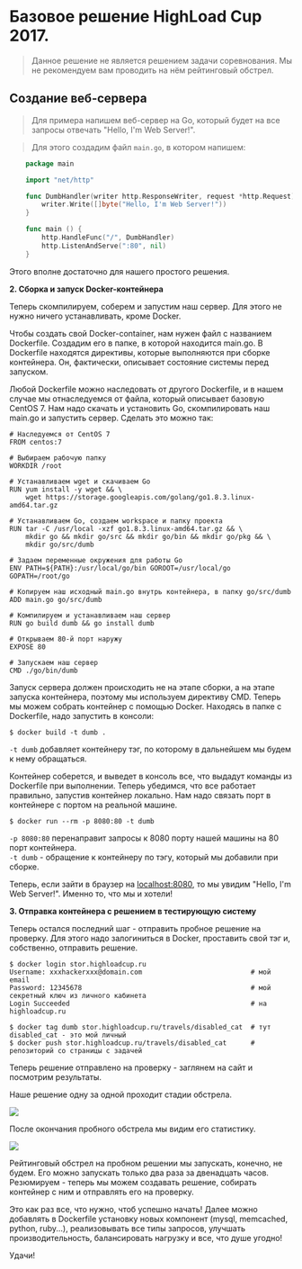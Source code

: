 Базовое решение HighLoad Cup 2017.
==================================

> Данное решение не является решением задачи соревнования. Мы не рекомендуем вам проводить на нём рейтинговый обстрел.

Создание веб-сервера
-----------------------

> Для примера напишем веб-сервер на Go, который будет на все запросы отвечать "Hello, I'm Web Server!".

> Для этого создадим файл `main.go`, в котором напишем:
```go
    package main

    import "net/http"

    func DumbHandler(writer http.ResponseWriter, request *http.Request) {
        writer.Write([]byte("Hello, I'm Web Server!"))
    }

    func main () {
        http.HandleFunc("/", DumbHandler)
        http.ListenAndServe(":80", nil)
    }
```

Этого вполне достаточно для нашего простого решения.

**2\. Сборка и запуск Docker-контейнера**

Теперь скомпилируем, соберем и запустим наш сервер. Для этого не нужно ничего устанавливать, кроме Docker.

Чтобы создать свой Docker-container, нам нужен файл с названием Dockerfile. Создадим его в папке, в которой находится main.go. В Dockerfile находятся директивы, которые выполняются при сборке контейнера. Он, фактически, описывает состояние системы перед запуском.

Любой Dockerfile можно наследовать от другого Dockerfile, и в нашем случае мы отнаследуемся от файла, который описывает базовую CentOS 7. Нам надо скачать и установить Go, скомпилировать наш main.go и запустить сервер. Сделать это можно так:

    # Наследуемся от CentOS 7
    FROM centos:7

    # Выбираем рабочую папку
    WORKDIR /root

    # Устанавливаем wget и скачиваем Go
    RUN yum install -y wget && \
        wget https://storage.googleapis.com/golang/go1.8.3.linux-amd64.tar.gz

    # Устанавливаем Go, создаем workspace и папку проекта
    RUN tar -C /usr/local -xzf go1.8.3.linux-amd64.tar.gz && \
        mkdir go && mkdir go/src && mkdir go/bin && mkdir go/pkg && \
        mkdir go/src/dumb

    # Задаем переменные окружения для работы Go
    ENV PATH=${PATH}:/usr/local/go/bin GOROOT=/usr/local/go GOPATH=/root/go

    # Копируем наш исходный main.go внутрь контейнера, в папку go/src/dumb
    ADD main.go go/src/dumb

    # Компилируем и устанавливаем наш сервер
    RUN go build dumb && go install dumb

    # Открываем 80-й порт наружу
    EXPOSE 80

    # Запускаем наш сервер
    CMD ./go/bin/dumb

Запуск сервера должен происходить не на этапе сборки, а на этапе запуска контейнера, поэтому мы используем директиву CMD. Теперь мы можем собрать контейнер с помощью Docker. Находясь в папке с Dockerfile, надо запустить в консоли:

    $ docker build -t dumb .

`-t dumb` добавляет контейнеру тэг, по которому в дальнейшем мы будем к нему обращаться.

Контейнер соберется, и выведет в консоль все, что выдадут команды из Dockerfile при выполнении. Теперь убедимся, что все работает правильно, запустив контейнер локально. Нам надо связать порт в контейнере с портом на реальной машине.

    $ docker run --rm -p 8080:80 -t dumb 

`-p 8080:80` перенаправит запросы к 8080 порту нашей машины на 80 порт контейнера.  
`-t dumb` - обращение к контейнеру по тэгу, который мы добавили при сборке.  

Теперь, если зайти в браузер на [localhost:8080](http://localhost:8080/), то мы увидим "Hello, I'm Web Server!". Именно то, что мы и хотели!

**3\. Отправка контейнера с решением в тестирующую систему**

Теперь остался последний шаг - отправить пробное решение на проверку. Для этого надо залогиниться в Docker, проставить свой тэг и, собственно, отправить решение.

    $ docker login stor.highloadcup.ru
    Username: xxxhackerxxx@domain.com                           # мой email
    Password: 12345678                                          # мой секретный ключ из личного кабинета
    Login Succeeded                                             # на highloadcup.ru

    $ docker tag dumb stor.highloadcup.ru/travels/disabled_cat  # тут disabled_cat - это мой личный
    $ docker push stor.highloadcup.ru/travels/disabled_cat      # репозиторий со страницы с задачей

Теперь решение отправлено на проверку - заглянем на сайт и посмотрим результаты.

Наше решение одну за одной проходит стадии обстрела.

![](https://highloadcup.ru/media/ckeditor/2017/08/09/stages.png)

После окончания пробного обстрела мы видим его статистику.

![](https://highloadcup.ru/media/ckeditor/2017/08/09/stats.png)

Рейтинговый обстрел на пробном решении мы запускать, конечно, не будем. Его можно запускать только два раза за двенадцать часов. Резюмируем - теперь мы можем создавать решение, собирать контейнер с ним и отправлять его на проверку.

Это как раз все, что нужно, чтоб успешно начать! Далее можно добавлять в Dockerfile установку новых компонент (mysql, memcached, python, ruby...), реализовывать все типы запросов, улучшать производительность, балансировать нагрузку и все, что душе угодно!

Удачи!
